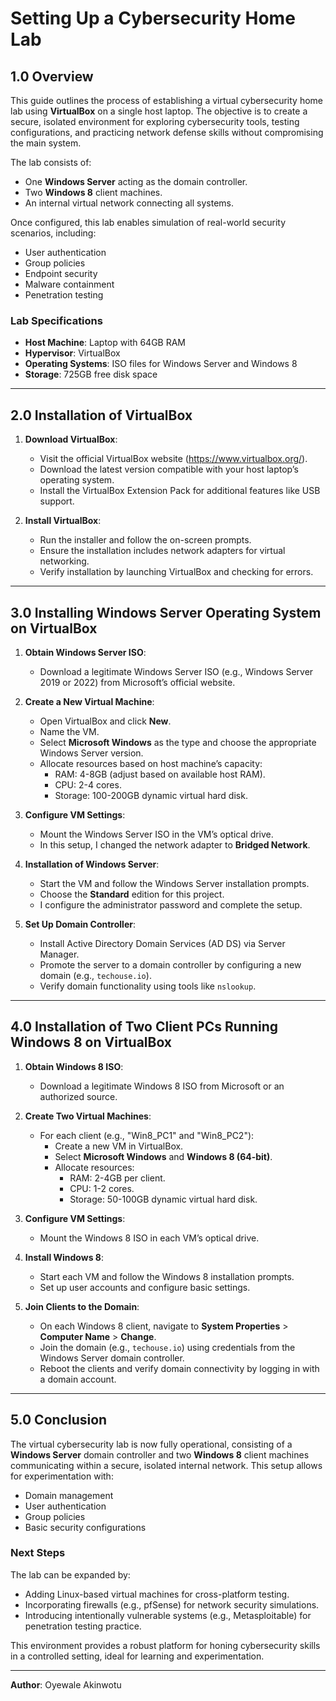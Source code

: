 # Setting Up a Cybersecurity Home Lab

## 1.0 Overview

This guide outlines the process of establishing a virtual cybersecurity home lab using **VirtualBox** on a single host laptop. The objective is to create a secure, isolated environment for exploring cybersecurity tools, testing configurations, and practicing network defense skills without compromising the main system.

The lab consists of:
- One **Windows Server** acting as the domain controller.
- Two **Windows 8** client machines.
- An internal virtual network connecting all systems.

Once configured, this lab enables simulation of real-world security scenarios, including:
- User authentication
- Group policies
- Endpoint security
- Malware containment
- Penetration testing

### Lab Specifications
- **Host Machine**: Laptop with 64GB RAM
- **Hypervisor**: VirtualBox
- **Operating Systems**: ISO files for Windows Server and Windows 8
- **Storage**: 725GB free disk space

---

## 2.0 Installation of VirtualBox

1. **Download VirtualBox**:
   - Visit the official VirtualBox website (https://www.virtualbox.org/).
   - Download the latest version compatible with your host laptop’s operating system.
   - Install the VirtualBox Extension Pack for additional features like USB support.

2. **Install VirtualBox**:
   - Run the installer and follow the on-screen prompts.
   - Ensure the installation includes network adapters for virtual networking.
   - Verify installation by launching VirtualBox and checking for errors.

---

## 3.0 Installing Windows Server Operating System on VirtualBox

1. **Obtain Windows Server ISO**:
   - Download a legitimate Windows Server ISO (e.g., Windows Server 2019 or 2022) from Microsoft’s official website.

2. **Create a New Virtual Machine**:
   - Open VirtualBox and click **New**.
   - Name the VM.
   - Select **Microsoft Windows** as the type and choose the appropriate Windows Server version.
   - Allocate resources based on host machine’s capacity:
     - RAM: 4-8GB (adjust based on available host RAM).
     - CPU: 2-4 cores.
     - Storage: 100-200GB dynamic virtual hard disk.

3. **Configure VM Settings**:
   - Mount the Windows Server ISO in the VM’s optical drive.
   - In this setup, I changed the network adapter to **Bridged Network**.

4. **Installation of Windows Server**:
   - Start the VM and follow the Windows Server installation prompts.
   - Choose the **Standard** edition for this project.
   - I configure the administrator password and complete the setup.

5. **Set Up Domain Controller**:
   - Install Active Directory Domain Services (AD DS) via Server Manager.
   - Promote the server to a domain controller by configuring a new domain (e.g., `techouse.io`).
   - Verify domain functionality using tools like `nslookup`.

---

## 4.0 Installation of Two Client PCs Running Windows 8 on VirtualBox

1. **Obtain Windows 8 ISO**:
   - Download a legitimate Windows 8 ISO from Microsoft or an authorized source.

2. **Create Two Virtual Machines**:
   - For each client (e.g., "Win8_PC1" and "Win8_PC2"):
     - Create a new VM in VirtualBox.
     - Select **Microsoft Windows** and **Windows 8 (64-bit)**.
     - Allocate resources:
       - RAM: 2-4GB per client.
       - CPU: 1-2 cores.
       - Storage: 50-100GB dynamic virtual hard disk.

3. **Configure VM Settings**:
   - Mount the Windows 8 ISO in each VM’s optical drive.

4. **Install Windows 8**:
   - Start each VM and follow the Windows 8 installation prompts.
   - Set up user accounts and configure basic settings.

5. **Join Clients to the Domain**:
   - On each Windows 8 client, navigate to **System Properties** > **Computer Name** > **Change**.
   - Join the domain (e.g., `techouse.io`) using credentials from the Windows Server domain controller.
   - Reboot the clients and verify domain connectivity by logging in with a domain account.

---

## 5.0 Conclusion

The virtual cybersecurity lab is now fully operational, consisting of a **Windows Server** domain controller and two **Windows 8** client machines communicating within a secure, isolated internal network. This setup allows for experimentation with:
- Domain management
- User authentication
- Group policies
- Basic security configurations

### Next Steps
The lab can be expanded by:
- Adding Linux-based virtual machines for cross-platform testing.
- Incorporating firewalls (e.g., pfSense) for network security simulations.
- Introducing intentionally vulnerable systems (e.g., Metasploitable) for penetration testing practice.

This environment provides a robust platform for honing cybersecurity skills in a controlled setting, ideal for learning and experimentation.

---

**Author**: Oyewale Akinwotu 
